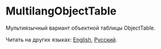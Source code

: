 # MultilangObjectTable

Мультиязычный вариант объектной таблицы ObjectTable.

Читать на других языках: [English](README.md), [Русский](README.ru.md).

